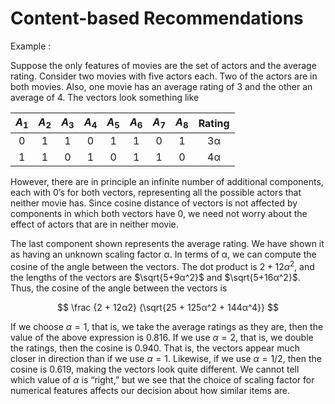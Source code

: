 # Content-based Recommendations

Example :

Suppose the only features of movies are the set of actors and the average rating. Consider two movies with five actors each. Two of the actors are in both movies. Also, one movie has an average rating of 3 and the other an average of 4. The vectors look something like

|$A_1$|$A_2$|$A_3$|$A_4$|$A_5$|$A_6$|$A_7$|$A_8$|Rating|
|:-:|:-:|:-:|:-:|:-:|:-:|:-:|:-:|:-:|
|0|1|1|0|1|1|0|1|3α|
|1|1|0|1|0|1|1|0|4α|

However, there are in principle an infinite number of additional components, each with 0’s for both vectors, representing all the possible actors that neither movie has. Since cosine distance of vectors is not affected by components in which both vectors have 0, we need not worry about the effect of actors that are in neither movie.

The last component shown represents the average rating. We have shown it as having an unknown scaling factor α. In terms of α, we can compute the cosine of the angle between the vectors. The dot product is $2+12α^2$, and the lengths of the vectors are $\sqrt{5+9α^2}$ and $\sqrt{5+16α^2}$. Thus, the cosine of the angle between the vectors is

$$ \frac {2 + 12α2} {\sqrt{25 + 125α^2 + 144α^4}} $$

If we choose $α = 1$, that is, we take the average ratings as they are, then the value of the above expression is $0.816$. If we use $α = 2$, that is, we double the ratings, then the cosine is 0.940. That is, the vectors appear much closer in direction than if we use $α = 1$. Likewise, if we use $α = 1/2$, then the cosine is $0.619$, making the vectors look quite different. We cannot tell which value of $α$ is “right,” but we see that the choice of scaling factor for numerical features affects our decision about how similar items are.